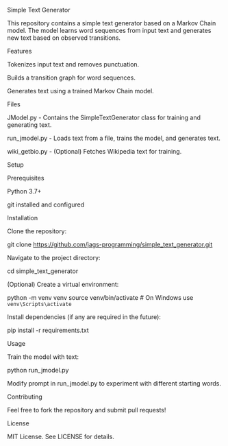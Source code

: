 Simple Text Generator

This repository contains a simple text generator based on a Markov Chain model. The model learns word sequences from input text and generates new text based on observed transitions.

Features

Tokenizes input text and removes punctuation.

Builds a transition graph for word sequences.

Generates text using a trained Markov Chain model.

Files

JModel.py - Contains the SimpleTextGenerator class for training and generating text.

run_jmodel.py - Loads text from a file, trains the model, and generates text.

wiki_getbio.py - (Optional) Fetches Wikipedia text for training.

Setup

Prerequisites

Python 3.7+

git installed and configured

Installation

Clone the repository:

git clone https://github.com/jags-programming/simple_text_generator.git

Navigate to the project directory:

cd simple_text_generator

(Optional) Create a virtual environment:

python -m venv venv
source venv/bin/activate  # On Windows use `venv\Scripts\activate`

Install dependencies (if any are required in the future):

pip install -r requirements.txt

Usage

Train the model with text:

python run_jmodel.py

Modify prompt in run_jmodel.py to experiment with different starting words.

Contributing

Feel free to fork the repository and submit pull requests!

License

MIT License. See LICENSE for details.

